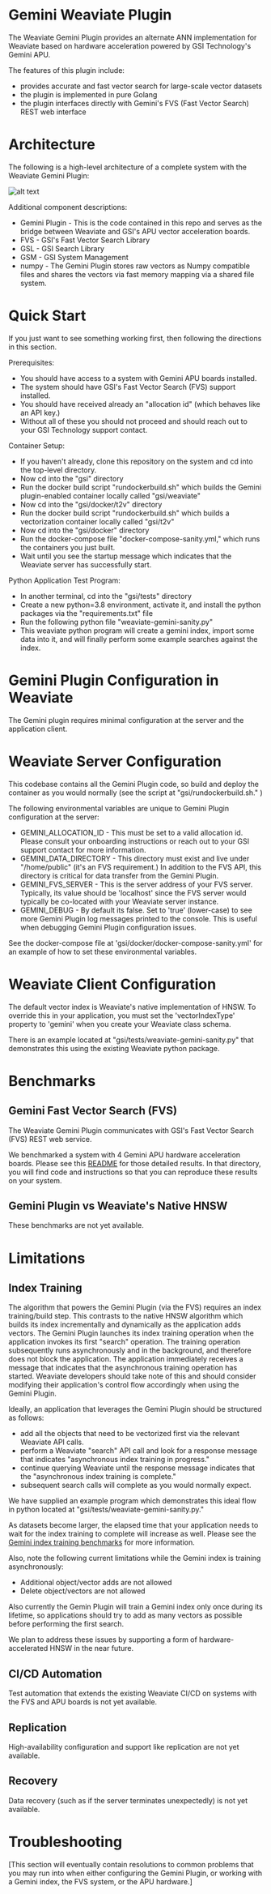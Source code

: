 
# Gemini Weaviate Plugin

The Weaviate Gemini Plugin provides an alternate ANN implementation for Weaviate based on hardware acceleration powered by GSI Technology's Gemini APU.

The features of this plugin include:
* provides accurate and fast vector search for large-scale vector datasets 
* the plugin is implemented in pure Golang
* the plugin interfaces directly with Gemini's FVS (Fast Vector Search) REST web interface

# Architecture

The following is a high-level architecture of a complete system with the Weaviate Gemini Plugin:

![alt text](Gemini_Plugin2.png)

Additional component descriptions:
* Gemini Plugin - This is the code contained in this repo and serves as the bridge between Weaviate and GSI's APU vector acceleration boards.
* FVS - GSI's Fast Vector Search Library
* GSL - GSI Search Library 
* GSM - GSI System Management
* numpy - The Gemini Plugin stores raw vectors as Numpy compatible files and shares the vectors via fast memory mapping via a shared file system.

# Quick Start

If you just want to see something working first, then following the directions in this section.

Prerequisites:
* You should have access to a system with Gemini APU boards installed.
* The system should have GSI's Fast Vector Search (FVS) support installed.
* You should have received already an "allocation id" (which behaves like an API key.)
* Without all of these you should not proceed and should reach out to your GSI Technology support contact.

Container Setup:
* If you haven't already, clone this repository on the system and cd into the top-level directory.
* Now cd into the "gsi" directory
* Run the docker build script "rundockerbuild.sh" which builds the Gemini plugin-enabled container locally called "gsi/weaviate"
* Now cd into the "gsi/docker/t2v" directory
* Run the docker build script "rundockerbuild.sh" which builds a vectorization container locally called "gsi/t2v"
* Now cd into the "gsi/docker" directory
* Run the docker-compose file "docker-compose-sanity.yml," which runs the containers you just built.
* Wait until you see the startup message which indicates that the Weaviate server has successfully start.

Python Application Test Program:
* In another terminal, cd into the "gsi/tests" directory
* Create a new python=3.8 environment, activate it, and install the python packages via the "requirements.txt" file
* Run the following python file "weaviate-gemini-sanity.py"
* This weaviate python program will create a gemini index, import some data into it, and will finally perform some example searches against the index.

# Gemini Plugin Configuration in Weaviate

The Gemini plugin requires minimal configuration at the server and the application client. 

# Weaviate Server Configuration

This codebase contains all the Gemini Plugin code, so build and deploy the container as you would normally (see the script at "gsi/rundockerbuild.sh." )

The following environmental variables are unique to Gemini Plugin configuration at the server:
* GEMINI_ALLOCATION_ID - This must be set to a valid allocation id.  Please consult your onboarding instructions or reach out to your GSI support contact for more information.
* GEMINI_DATA_DIRECTORY - This directory must exist and live under "/home/public" (it's an FVS requirement.)  In addition to the FVS API, this directory is critical for data transfer from the Gemini Plugin.
* GEMINI_FVS_SERVER - This is the server address of your FVS server.  Typically, its value should be 'localhost' since the FVS server would typically be co-located with your Weaviate server instance.
* GEMINI_DEBUG - By default its false.  Set to 'true' (lower-case) to see more Gemini Plugin log messages printed to the console.  This is useful when debugging Gemini Plugin configuration issues.

See the docker-compose file at 'gsi/docker/docker-compose-sanity.yml' for an example of how to set these environmental variables.

# Weaviate Client Configuration

The default vector index is Weaviate's native implementation of HNSW.  To override this in your application, you must set the 'vectorIndexType' property to 'gemini' when you create your Weaviate class schema.

There is an example located at "gsi/tests/weaviate-gemini-sanity.py" that demonstrates this using the existing Weaviate python package.

# Benchmarks

## Gemini Fast Vector Search (FVS)

The Weaviate Gemini Plugin communicates with GSI's Fast Vector Search (FVS) REST web service.

We benchmarked a system with 4 Gemini APU hardware acceleration boards.  Please see this [README](fvs/README.md) for those detailed results.  In that directory, you will find code and instructions so that you can reproduce these results on your system.

## Gemini Plugin vs Weaviate's Native HNSW

These benchmarks are not yet available.

# Limitations

## Index Training

The algorithm that powers the Gemini Plugin (via the FVS) requires an index training/build step.  This contrasts to the native HNSW algorithm which builds its index incrementally and dynamically as the application adds vectors. The Gemini Plugin launches its index training operation when the application invokes its first "search" operation.  The training operation subsequently runs asynchronously and in the background, and therefore does not block the application.  The application immediately receives a message that indicates that the asynchronous training operation has started.  Weaviate developers should take note of this and should consider modifying their application's control flow accordingly when using the Gemini Plugin.

Ideally, an application that leverages the Gemini Plugin should be structured as follows:
* add all the objects that need to be vectorized first via the relevant Weaviate API calls.
* perform a Weaviate "search" API call and look for a response message that indicates "asynchronous index training in progress."
* continue querying Weaviate until the response message indicates that the "asynchronous index training is complete."
* subsequent search calls will complete as you would normally expect.

We have supplied an example program which demonstrates this ideal flow in python located at "gsi/tests/weaviate-gemini-sanity.py."

As datasets become larger, the elapsed time that your application needs to wait for the index training to complete will increase as well.  Please see the [Gemini index training benchmarks](fvs/README.md) for more information.

Also, note the following current limitations while the Gemini index is training asynchronously:
* Additional object/vector adds are not allowed
* Delete object/vectors are not allowed

Also currently the Gemin Plugin will train a Gemini index only once during its lifetime, so applications should try to add as many vectors as possible before performing the first search.

We plan to address these issues by supporting a form of hardware-accelerated HNSW in the near future.

## CI/CD Automation

Test automation that extends the existing Weaviate CI/CD on systems with the FVS and APU boards is not yet available.

## Replication

High-availability configuration and support like replication are not yet available.

## Recovery

Data recovery (such as if the server terminates unexpectedly) is not yet available.

# Troubleshooting

[This section will eventually contain resolutions to common problems that you may run into when either configuring the Gemini Plugin, or working with a Gemini index, the FVS system, or the APU hardware.]


